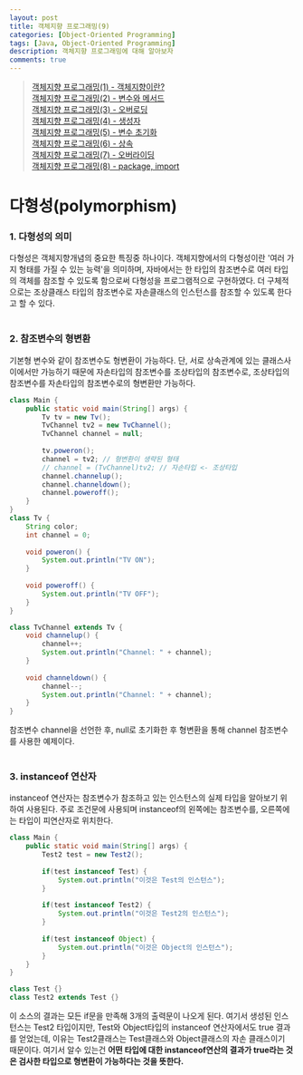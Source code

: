 ```yaml
---
layout: post
title: 객체지향 프로그래밍(9)
categories: [Object-Oriented Programming]
tags: [Java, Object-Oriented Programming]
description: 객체지향 프로그래밍에 대해 알아보자
comments: true
---
```


> [객체지향 프로그래밍(1) - 객체지향이란?](https://keencho.github.io/object-oriented%20programming/2019/03/31/java-%EA%B0%9D%EC%B2%B4%EC%A7%80%ED%96%A51.html)  
> [객체지향 프로그래밍(2) - 변수와 메서드](https://keencho.github.io/object-oriented%20programming/2019/04/02/java-%EA%B0%9D%EC%B2%B4%EC%A7%80%ED%96%A52.html)  
> [객체지향 프로그래밍(3) - 오버로딩](https://keencho.github.io/object-oriented%20programming/2019/04/05/java-%EA%B0%9D%EC%B2%B4%EC%A7%80%ED%96%A53.html)  
> [객체지향 프로그래밍(4) - 생성자](https://keencho.github.io/object-oriented%20programming/2019/04/11/java-%EA%B0%9D%EC%B2%B4%EC%A7%80%ED%96%A54.html)  
> [객체지향 프로그래밍(5) - 변수 초기화](https://keencho.github.io/object-oriented%20programming/2019/04/13/java-%EA%B0%9D%EC%B2%B4%EC%A7%80%ED%96%A55.html)  
> [객체지향 프로그래밍(6) - 상속](https://keencho.github.io/object-oriented%20programming/2019/04/15/java-%EA%B0%9D%EC%B2%B4%EC%A7%80%ED%96%A56.html)  
> [객체지향 프로그래밍(7) - 오버라이딩](https://keencho.github.io/object-oriented%20programming/2019/04/18/java-%EA%B0%9D%EC%B2%B4%EC%A7%80%ED%96%A57.html)  
> [객체지향 프로그래밍(8) - package, import](https://keencho.github.io/object-oriented%20programming/2019/04/20/java-%EA%B0%9D%EC%B2%B4%EC%A7%80%ED%96%A58.html)  

# **다형성(polymorphism)**  
### 1. 다형성의 의미  
다형성은 객체지향개념의 중요한 특징중 하나이다. 객체지향에서의 다형성이란 '여러 가지 형태를 가질 수 있는 능력'을 의미하며, 자바에서는 한 타입의 참조변수로 여러 타입의 객체를 참조할 수 있도록 함으로써 다형성을 프로그램적으로 구현하였다. 더 구체적으로는 조상클래스 타입의 참조변수로 자손클래스의 인스턴스를 참조할 수 있도록 한다고 할 수 있다.  
<br>  
### 2. 참조변수의 형변환  
기본형 변수와 같이 참조변수도 형변환이 가능하다. 단, 서로 상속관계에 있는 클래스사이에서만 가능하기 때문에 자손타입의 참조변수를 조상타입의 참조변수로, 조상타입의 참조변수를 자손타입의 참조변수로의 형변환만 가능하다.  
~~~java
class Main {
	public static void main(String[] args) {
		Tv tv = new Tv();
		TvChannel tv2 = new TvChannel();
		TvChannel channel = null;
		
		tv.poweron();
		channel = tv2; // 형변환이 생략된 형태
		// channel = (TvChannel)tv2; // 자손타입 <- 조상타입
		channel.channelup();
		channel.channeldown();
		channel.poweroff();
	}
}
class Tv {
	String color;
	int channel = 0;
	
	void poweron() {
		System.out.println("TV ON");
	}
	
	void poweroff() {
		System.out.println("TV OFF");
	}
}

class TvChannel extends Tv {
	void channelup() {
		channel++;
		System.out.println("Channel: " + channel);
	}
	
	void channeldown() {
		channel--;
		System.out.println("Channel: " + channel);
	}
}
~~~
참조변수 channel을 선언한 후, null로 초기화한 후 형변환을 통해 channel 참조변수를 사용한 예제이다.  
<br>  
### 3. instanceof 연산자  
instanceof 연산자는 참조변수가 참조하고 있는 인스턴스의 실제 타입을 알아보기 위하여 사용된다. 주로 조건문에 사용되며 instanceof의 왼쪽에는 참조변수를, 오른쪽에는 타입이 피연산자로 위치한다.  
~~~java
class Main {
	public static void main(String[] args) {
		Test2 test = new Test2();
		
		if(test instanceof Test) {
			System.out.println("이것은 Test의 인스턴스");
		}
		
		if(test instanceof Test2) {
			System.out.println("이것은 Test2의 인스턴스");
		}
		
		if(test instanceof Object) {
			System.out.println("이것은 Object의 인스턴스");
		}
	}
}

class Test {}
class Test2 extends Test {}
~~~ 
이 소스의 결과는 모든 if문을 만족해 3개의 출력문이 나오게 된다. 여기서 생성된 인스턴스는 Test2 타입이지만, Test와 Object타입의 instanceof 연산자에서도 true 결과를 얻었는데, 이유는 Test2클래스는 Test클래스와 Object클래스의 자손 클래스이기 때문이다. 여기서 알수 있는건 **어떤 타입에 대한 instanceof연산의 결과가 true라는 것은 검사한 타입으로 형변환이 가능하다는 것을 뜻한다.**
